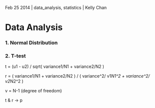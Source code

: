 Feb 25 2014 | data_analysis, statistics | Kelly Chan
# Data Analysis

### 1. Normal Distribution



### 2. T-test

t = (u1 - u2) / sqrt( variance1/N1 + variance2/N2 )

r = ( variance1/N1 + variance2/N2 ) / ( variance^2/ v1*N1^2 + variance^2/ v2*N2^2 )

v = N-1 (degree of freedom)

t & r -> p
